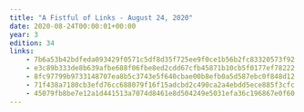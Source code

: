 ```yaml
---
title: "A Fistful of Links - August 24, 2020"
date: 2020-08-24T00:00:01+00:00
year: 3
edition: 34
links:
    - 7b6a53b42bdfeda093429f0571c5df8d35f725ee9f0ce1b56b2fc83320573f92
    - e3c89b333de8b639afbe688f06fbe8ed2cdd67cfb45871b10cb5f0177ef78222
    - 8fc97799b9733148707ea8b5c3743e5f640cbae00b8efb0a5d587ebc0f848d12
    - 71f438a7180cb3efd76cc688079f16f15adcbd2c490ca2a4ebdd5ece885f3cfc
    - 45079fb8be7e12a1d441513a7074d8461e8d504249e5031efa36c196867e0f60
---
```


